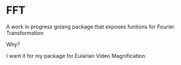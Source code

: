 # FFT

A work in progress golang package that exposes funtions for Fourier Transformation

Why?

I want it for my package for Eularian Video Magnification.
